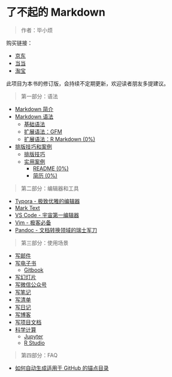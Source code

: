 # 了不起的 Markdown
> 作者：毕小烦    

购买链接：
- [京东](https://item.jd.com/12669274.html?extension_id=eyJhZCI6IiIsImNoIjoiIiwic2hvcCI6IiIsInNrdSI6IiIsInRzIjoiIiwidW5pcWlkIjoie1wiY2xpY2tfaWRcIjpcImYyODE1MjZmLTNiZDMtNDMxYy04YmYyLTIzOGM1MDRmYWU0MVwiLFwicG9zX2lkXCI6XCIxNTBcIixcInNpZFwiOlwiN2ZiOGMyZTMtYTliYS00Y2RjLThiYjUtZjRhOGM1YTRhODQzXCIsXCJza3VfaWRcIjpcIjEyNjY5Mjc0XCJ9In0=&jd_pop=f281526f-3bd3-431c-8bf2-238c504fae41&abt=3)
- [当当](http://product.dangdang.com/27912444.html)
- [淘宝](https://detail.tmall.com/item.htm?spm=a230r.1.14.1.357e48e3fBGTdI&id=600157475560&ns=1&abbucket=6)

此项目为本书的修订版，会持续不定期更新，欢迎读者朋友多提建议。

> 第一部分：语法

- [Markdown 简介](#)
- [Markdown 语法]()
  - [基础语法]()
  - [扩展语法：GFM]()
  - [扩展语法：R Markdown (0%)]()
- [排版技巧和案例]()
  - [排版技巧]()
  - [实用案例]()
    - [README (0%)]()
    - [简历 (0%)]()

> 第二部分：编辑器和工具

- [Typora - 极致优雅的编辑器]()
- [Mark Text]()
- [VS Code - 宇宙第一编辑器]()
- [Vim - 极客必备]()
- [Pandoc - 文档转换领域的瑞士军刀]()

> 第三部分：使用场景

- [写邮件]()
- [写电子书]()
  - [Gitbook]()
- [写幻灯片]()
- [写微信公众号]()
- [写笔记]()
- [写清单]()
- [写日记]()
- [写博客]()
- [写项目文档]()
- [科学计算]()
  - [Jupyter]()
  - [R Studio]()

> 第四部分：FAQ

- [如何自动生成适用于 GitHub 的锚点目录]()